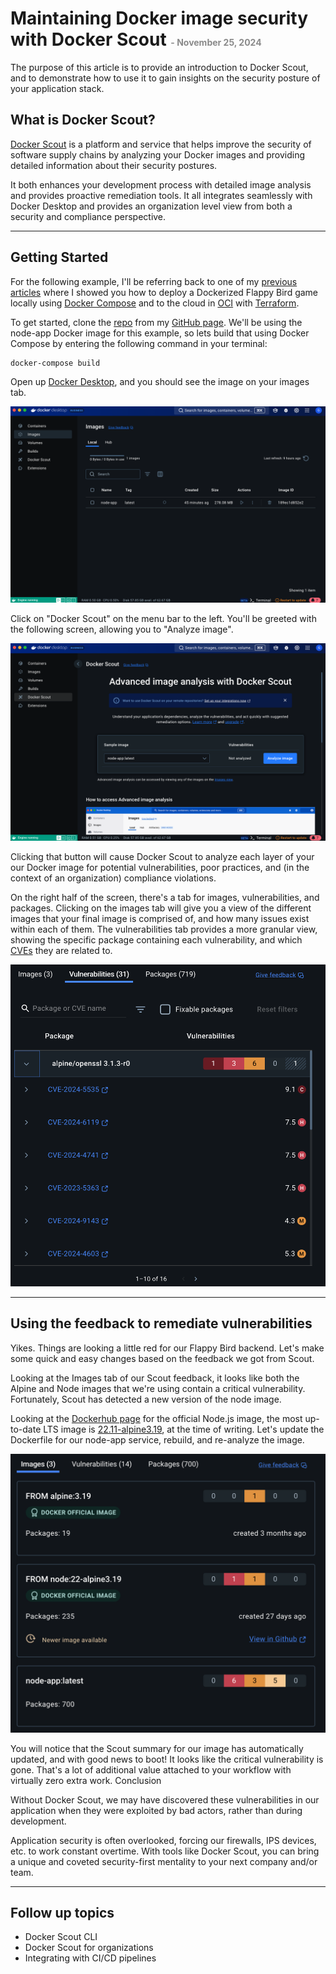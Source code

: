 # Maintaining Docker image security with Docker Scout <span style="opacity:0.5;margin:0;padding:0;font-size:14px;">- November 25, 2024</span>

The purpose of this article is to provide an introduction to Docker Scout, and to demonstrate how to use it to gain insights on the security posture of your application stack.

## What is Docker Scout?

[Docker Scout](https://docs.docker.com/scout/) is a platform and service that helps improve the security of software supply chains by analyzing your Docker images and providing detailed information about their security postures.

It both enhances your development process with detailed image analysis and provides proactive remediation tools. It all integrates seamlessly with Docker Desktop and provides an organization level view from both a security and compliance perspective.

<hr>

## Getting Started

For the following example, I'll be referring back to one of my [previous articles](/blog/?post=oracle-oci-flappy-bird) where I showed you how to deploy a Dockerized Flappy Bird game locally using [Docker Compose](https://docs.docker.com/compose/) and to the cloud in [OCI](https://www.oracle.com/cloud/) with [Terraform](https://www.terraform.io/). 

To get started, clone the [repo](https://github.com/GethosTheWalrus/game-backend-oracle-db) from my [GitHub page](https://github.com/GethosTheWalrus). We'll be using the node-app Docker image for this example, so lets build that using Docker Compose by entering the following command in your terminal:

```
docker-compose build
```

Open up [Docker Desktop](https://www.docker.com/products/docker-desktop/), and you should see the image on your images tab.

<div class="blog-content-block">
    <img src="/img/blog/1732559717461.png" />
</div>

Click on "Docker Scout" on the menu bar to the left. You'll be greeted with the following screen, allowing you to "Analyze image".

<div class="blog-content-block">
    <img src="/img/blog/1732559803602.png" />
</div>

Clicking that button will cause Docker Scout to analyze each layer of your our Docker image for potential vulnerabilities, poor practices, and (in the context of an organization) compliance violations. 

On the right half of the screen, there's a tab for images, vulnerabilities, and packages. Clicking on the images tab will give you a view of the different images that your final image is comprised of, and how many issues exist within each of them. The vulnerabilities tab provides a more granular view, showing the specific package containing each vulnerability, and which [CVEs](https://nvd.nist.gov/vuln) they are related to.

<div class="blog-content-block">
    <img src="/img/blog/1732560642085.png" />
</div>

<hr>

## Using the feedback to remediate vulnerabilities

Yikes. Things are looking a little red for our Flappy Bird backend. Let's make some quick and easy changes based on the feedback we got from Scout.

Looking at the Images tab of our Scout feedback, it looks like both the Alpine and Node images that we're using contain a critical vulnerability. Fortunately, Scout has detected a new version of the node image.

Looking at the [Dockerhub page](https://hub.docker.com/_/node) for the official Node.js image, the most up-to-date LTS image is [22.11-alpine3.19](https://github.com/nodejs/docker-node/blob/b0de582b8d4627cc9d65a89bf3af1bfcf67d2bef/22/alpine3.19/Dockerfile), at the time of writing. Let's update the Dockerfile for our node-app service, rebuild, and re-analyze the image. 

<div class="blog-content-block">
    <img src="/img/blog/1732561377709.png" />
</div>

You will notice that the Scout summary for our image has automatically updated, and with good news to boot! It looks like the critical vulnerability is gone. That's a lot of additional value attached to your workflow with virtually zero extra work.
Conclusion

Without Docker Scout, we may have discovered these vulnerabilities in our application when they were exploited by bad actors, rather than during development. 

Application security is often overlooked, forcing our firewalls, IPS devices, etc. to work constant overtime. With tools like Docker Scout, you can bring a unique and coveted security-first mentality to your next company and/or team.

<hr>

## Follow up topics

* Docker Scout CLI
* Docker Scout for organizations
* Integrating with CI/CD pipelines 

